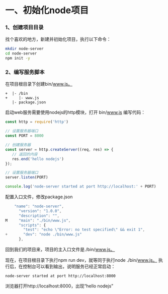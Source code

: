 # 一、初始化node项目

### 1、创建项目目录

找个喜欢的地方，新建并初始化项目，执行以下命令：

```sh
mkdir node-server
cd node-server
npm init -y
```

### 2、编写服务脚本

在项目根目录下创建bin/www.js。

```
+  |- /bin
+     |- www.js
   |- package.json
```
启动web服务需要使用nodejs的http模块，打开 bin/www.js 编写代码：

```js
const http = require('http')

// 设置服务器端口
const PORT = 8000

// 创建服务器
const server = http.createServer((req, res) => {
   // 返回的内容
   res.end('hello nodejs')
});

// 设置服务器端口
server.listen(PORT)

console.log('node-server started at port http://localhost:' + PORT)
```
配置入口文件，修改package.json

```js
    "name": "node-server",
      "version": "1.0.0",
      "description": "",
M     "main": "./bin/www.js",
      "scripts": {
        "test": "echo \"Error: no test specified\" && exit 1",
+       "dev": "node ./bin/www.js"
      },

```

回到我们的项目来，项目的主入口文件是./bin/www.js。

现在，在项目根目录下执行npm run dev，就等同于执行node ./bin/www.js。 执行后，在控制台可以看到输出，说明服务已经正常启动：

```
node-server started at port http://localhost:8000
```

浏览器打开http://localhost:8000，出现“hello nodejs”
